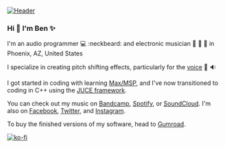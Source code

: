 [![Header](https://raw.githubusercontent.com/benthevining/<OWNER>/<OWNER>/headerImage.png "Header")](https://lnk.bio/Vx4K)

### Hi :wave: I'm Ben :sparkles:

I'm an audio programmer :computer: :neckbeard: and electronic musician :electric_plug: :musical_keyboard: :lips: in Phoenix, AZ, United States

I specialize in creating pitch shifting effects, particularly for the [voice](https://www.youtube.com/watch?v=jIzHT1uJxA4) :microphone: :sound:

I got started in coding with learning [Max/MSP](http://www.cycling74.com/products/max), and I've now transitioned to coding in C++ using the [JUCE framework](http://www.juce.com/).

You can check out my music on [Bandcamp](http://www.benvining.bandcamp.com/), [Spotify](http://open.spotify.com/artist/2UA73qR4E3nNPjjf8CphX8?si=FrGog5JQSuGftUDOscAThg), or [SoundCloud](http://www.soundcloud.com/benvining). I'm also on [Facebook](http://www.facebook.com/benviningofficial/), [Twitter](http://www.twitter.com/benthevining), and [Instagram](http://www.instagram.com/benjivining/).

To buy the finished versions of my software, head to [Gumroad](http://www.gumroad.com/benvining).

[![ko-fi](https://www.ko-fi.com/img/githubbutton_sm.svg)](https://ko-fi.com/G2G32OKV9)
